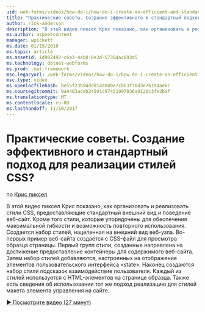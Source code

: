 ```yaml
---
uid: web-forms/videos/how-do-i/how-do-i-create-an-efficient-and-standardized-approach-for-implementing-css-styles
title: "Практические советы. Создание эффективного и стандартный подход для реализации стилей CSS? | Документы Майкрософт"
author: rick-anderson
description: "В этой видео пиксел Крис показано, как организовать и реализовать стили CSS, предоставляющие стандартный внешний вид и поведение веб-сайт. Кроме того стили, которые являются..."
ms.author: aspnetcontent
manager: wpickett
ms.date: 01/15/2010
ms.topic: article
ms.assetid: 1d902492-c6a3-4ab8-8e3d-57384ac893d5
ms.technology: dotnet-webforms
ms.prod: .net-framework
msc.legacyurl: /web-forms/videos/how-do-i/how-do-i-create-an-efficient-and-standardized-approach-for-implementing-css-styles
msc.type: video
ms.openlocfilehash: be55f23b94dd014a049e7cbb3f70d3e7b194ae6c
ms.sourcegitcommit: 9a9483aceb34591c97451997036a9120c3fe2baf
ms.translationtype: MT
ms.contentlocale: ru-RU
ms.lasthandoff: 11/10/2017
---
```

<a name="how-do-i-create-an-efficient-and-standardized-approach-for-implementing-css-styles"></a>Практические советы. Создание эффективного и стандартный подход для реализации стилей CSS?
====================
по [Крис пиксел](https://twitter.com/chrispels)

В этой видео пиксел Крис показано, как организовать и реализовать стили CSS, предоставляющие стандартный внешний вид и поведение веб-сайт. Кроме того стили, которые упорядочены для обеспечения максимальной гибкости и возможность повторного использования. Создается набор стилей, нацеленная на внешний вид веб-узла. Во-первых пример веб-сайта создается с CSS-файл для просмотра образца страницы. Первый групп стили, созданные направлена на достижение предоставление контейнеры для содержимого веб-сайта. Затем набор стилей добавляются, настроенных на отображение элементов пользовательского интерфейса «state». Наконец создаются набор стили подсказок взаимодействие пользователя. Каждый из стилей используется с HTML-элементов на странице образца. Также есть сведения об использовании тот же подход реализацию для стилей макета элемента управления на сайте.

[&#9654; Посмотрите видео (27 минут)](https://channel9.msdn.com/Blogs/ASP-NET-Site-Videos/how-do-i-create-an-efficient-and-standardized-approach-for-implementing-css-styles)
